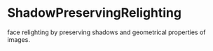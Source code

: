# ShadowPreservingRelighting
face relighting by preserving shadows and geometrical properties of images.
